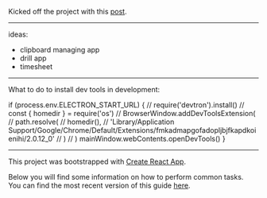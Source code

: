Kicked off the project with this [post](https://medium.freecodecamp.com/building-an-electron-application-with-create-react-app-97945861647c).

- - -

ideas:

* clipboard managing app
* drill app
* timesheet

- - -

What to do to install dev tools in development:

if (process.env.ELECTRON_START_URL) {
  // require('devtron').install()
  // const { homedir } = require('os')
  // BrowserWindow.addDevToolsExtension(
  //   path.resolve(
  //     homedir(),
  //     'Library/Application Support/Google/Chrome/Default/Extensions/fmkadmapgofadopljbjfkapdkoienihi/2.0.12_0'
  //   )
  // )
  mainWindow.webContents.openDevTools()
}

- - -

This project was bootstrapped with [Create React App](https://github.com/facebookincubator/create-react-app).

Below you will find some information on how to perform common tasks.<br>
You can find the most recent version of this guide [here](https://github.com/facebookincubator/create-react-app/blob/master/packages/react-scripts/template/README.md).
